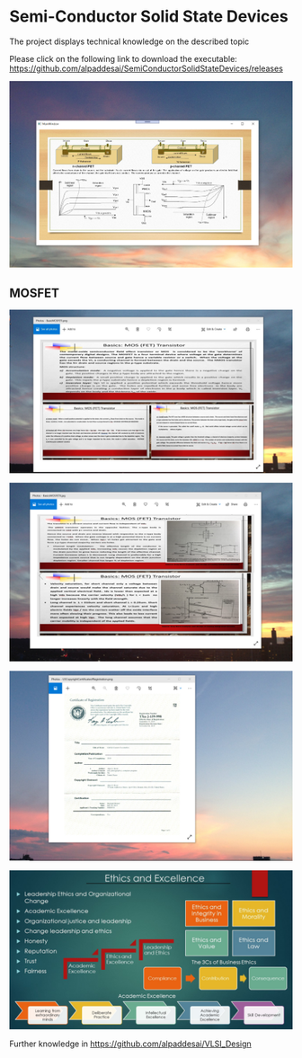 # Semi-Conductor Solid State Devices

The project displays technical knowledge on the described topic

Please click on the following link to download the executable: https://github.com/alpaddesai/SemiConductorSolidStateDevices/releases

![image](FundamentalsSemiConductorDevices.png)

## MOSFET
![image](BasicsMOSFETI.jpg)

![image](BasicsMOSFETII.png)

![image](USCopyrightCertificate.png)

![image](Ethics.jpg)

Further knowledge in https://github.com/alpaddesai/VLSI_Design
